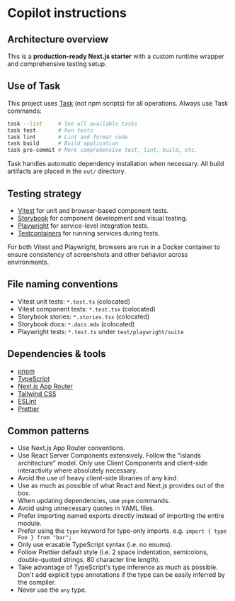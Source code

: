 # Copilot instructions

## Architecture overview

This is a **production-ready Next.js starter** with a custom runtime wrapper and
comprehensive testing setup.

## Use of Task

This project uses [Task] (not npm scripts) for all operations. Always use Task
commands:

[task]: https://taskfile.dev/

```sh
task --list     # See all available tasks
task test       # Run tests
task lint       # Lint and format code
task build      # Build application
task pre-commit # More comprehensive test, lint, build, etc.
```

Task handles automatic dependency installation when necessary. All build
artifacts are placed in the `out/` directory.

## Testing strategy

- [Vitest] for unit and browser-based component tests.
- [Storybook] for component development and visual testing.
- [Playwright] for service-level integration tests.
- [Testcontainers] for running services during tests.

[Vitest]: https://vitest.dev/
[Storybook]: https://storybook.js.org/
[Playwright]: https://playwright.dev/
[Testcontainers]: https://testcontainers.com/

For both Vitest and Playwright, browsers are run in a Docker container to ensure
consistency of screenshots and other behavior across environments.

## File naming conventions

- Vitest unit tests: `*.test.ts` (colocated)
- Vitest component tests: `*.test.tsx` (colocated)
- Storybook stories: `*.stories.tsx` (colocated)
- Storybook docs: `*.docs.mdx` (colocated)
- Playwright tests: `*.test.ts` under `test/playwright/suite`

## Dependencies & tools

- [pnpm]
- [TypeScript]
- [Next.js App Router]
- [Tailwind CSS]
- [ESLint]
- [Prettier]

[pnpm]: https://pnpm.io/
[typescript]: https://typescriptlang.org/
[next.js app router]: https://nextjs.org/docs/app
[tailwind css]: https://tailwindcss.com/
[eslint]: https://eslint.org/
[prettier]: https://prettier.io/

## Common patterns

- Use Next.js App Router conventions.
- Use React Server Components extensively. Follow the "islands architecture"
  model. Only use Client Components and client-side interactivity where
  absolutely necessary.
- Avoid the use of heavy client-side libraries of any kind.
- Use as much as possible of what React and Next.js provides out of the box.
- When updating dependencies, use `pnpm` commands.
- Avoid using unnecessary quotes in YAML files.
- Prefer importing named exports directly instead of importing the entire
  module.
- Prefer using the `type` keyword for type-only imports. e.g.
  `import { type Foo } from "bar";`
- Only use erasable TypeScript syntax (i.e. no enums).
- Follow Prettier default style (i.e. 2 space indentation, semicolons,
  double-quoted strings, 80 character line length).
- Take advantage of TypeScript's type inference as much as possible. Don't add
  explicit type annotations if the type can be easily inferred by the compiler.
- Never use the `any` type.
